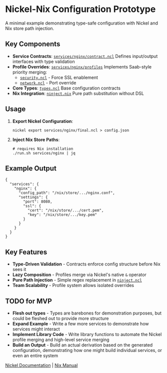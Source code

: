 # Nickel-Nix Configuration Prototype

A minimal example demonstrating type-safe configuration with Nickel and Nix store path injection.

## Key Components

- **Service Contracts**: [`services/nginx/contract.ncl`](services/nginx/contract.ncl)
  Defines input/output interfaces with type validation
- **Profile Overrides**: [`services/nginx/profiles`](services/nginx/profiles)
  Implements Saab-style priority merging:
  - [`security.ncl`](services/nginx/profiles/security.ncl) - Force SSL enablement
  - [`network.ncl`](services/nginx/profiles/network.ncl) - Port override
- **Core Types**: [`types.ncl`](types.ncl)
  Base configuration contracts
- **Nix Integration**: [`ninject.nix`](ninject.nix)
  Pure path substitution without DSL

## Usage

1. **Export Nickel Configuration**:
   ```
   nickel export services/nginx/final.ncl > config.json
   ```
2. **Inject Nix Store Paths**:
   ```
   # requires Nix installation
   ./run.sh services/nginx | jq
   ```

## Example Output

```
{
  "services": {
    "nginx": {
      "config_path": "/nix/store/.../nginx.conf",
      "settings": {
        "port": 8080,
        "ssl": {
          "cert": "/nix/store/.../cert.pem",
          "key": "/nix/store/.../key.pem"
        }
      }
    }
  }
}
```

## Key Features

- **Type-Driven Validation** - Contracts enforce config structure before Nix sees it
- **Lazy Composition** - Profiles merge via Nickel's native `&` operator
- **Pure Path Injection** - Simple regex replacement in [`ninject.ncl`](ninject.ncl)
- **Team Scalability** - Profile system allows isolated overrides

## TODO for MVP

- **Flesh out types** - Types are barebones for demonstration purposes, but could be fleshed out to provide more structure
- **Expand Example** - Write a few more services to demonstrate how services might interact
- **Implement Library Code** - Write library functions to automate the Nickel profile merging and high-level service merging
- **Build an Output** - Build an actual derivation based on the generated configuration, demonstrating how one might build individual services, or even an entire system

[Nickel Documentation](https://nickel-lang.org) | [Nix Manual](https://nixos.org/manual/nix/stable)
